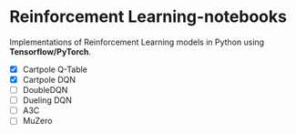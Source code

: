 # Reinforcement Learning-notebooks
Implementations of Reinforcement Learning models in Python using __Tensorflow/PyTorch__. 

- [x] Cartpole Q-Table
- [x] Cartpole DQN
- [ ] DoubleDQN
- [ ] Dueling DQN
- [ ] A3C
- [ ] MuZero  
